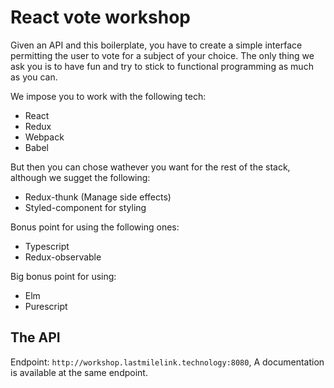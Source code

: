 # React vote workshop

Given an API and this boilerplate, you have to create a simple interface permitting the user to vote for a subject of your choice.
The only thing we ask you is to have fun and try to stick to functional programming as much as you can.

We impose you to work with the following tech:

- React
- Redux
- Webpack
- Babel

But then you can chose wathever you want for the rest of the stack, although we sugget the following:

- Redux-thunk (Manage side effects)
- Styled-component for styling

Bonus point for using the following ones:

- Typescript
- Redux-observable

Big bonus point for using:

- Elm
- Purescript

## The API

Endpoint: `http://workshop.lastmilelink.technology:8080`, A documentation is available at the same endpoint.
